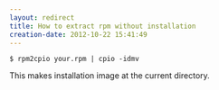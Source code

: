```yaml
---
layout: redirect
title: How to extract rpm without installation
creation-date: 2012-10-22 15:41:49
---
```


    $ rpm2cpio your.rpm | cpio -idmv

This makes installation image at the current directory.
